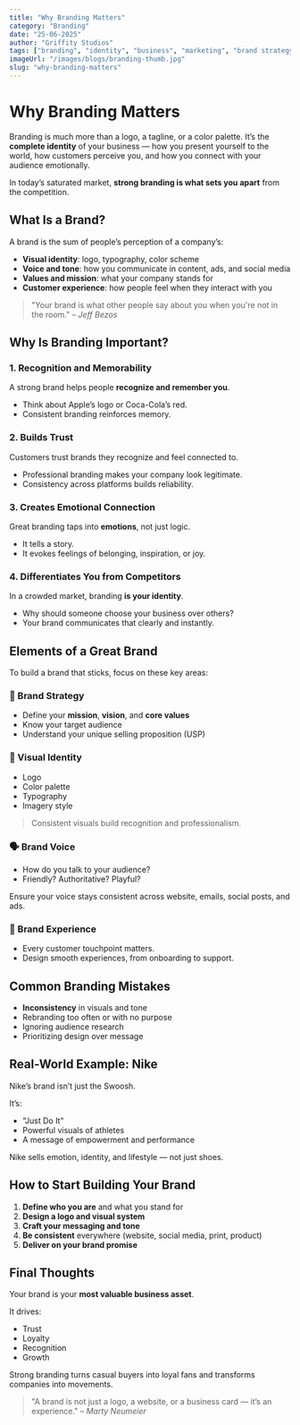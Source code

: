 ```yaml
---
title: "Why Branding Matters"
category: "Branding"
date: "25-06-2025"
author: "Griffity Studios"
tags: ["branding", "identity", "business", "marketing", "brand strategy"]
imageUrl: "/images/blogs/branding-thumb.jpg"
slug: "why-branding-matters"
---
```


# Why Branding Matters

Branding is much more than a logo, a tagline, or a color palette. It’s the **complete identity** of your business — how you present yourself to the world, how customers perceive you, and how you connect with your audience emotionally.

In today’s saturated market, **strong branding is what sets you apart** from the competition.

## What Is a Brand?

A brand is the sum of people’s perception of a company’s:

- **Visual identity**: logo, typography, color scheme
- **Voice and tone**: how you communicate in content, ads, and social media
- **Values and mission**: what your company stands for
- **Customer experience**: how people feel when they interact with you

> "Your brand is what other people say about you when you're not in the room." – _Jeff Bezos_

## Why Is Branding Important?

### 1. **Recognition and Memorability**

A strong brand helps people **recognize and remember you**.

- Think about Apple’s logo or Coca-Cola’s red.
- Consistent branding reinforces memory.

### 2. **Builds Trust**

Customers trust brands they recognize and feel connected to.

- Professional branding makes your company look legitimate.
- Consistency across platforms builds reliability.

### 3. **Creates Emotional Connection**

Great branding taps into **emotions**, not just logic.

- It tells a story.
- It evokes feelings of belonging, inspiration, or joy.

### 4. **Differentiates You from Competitors**

In a crowded market, branding **is your identity**.

- Why should someone choose your business over others?
- Your brand communicates that clearly and instantly.

## Elements of a Great Brand

To build a brand that sticks, focus on these key areas:

### 🧠 Brand Strategy

- Define your **mission**, **vision**, and **core values**
- Know your target audience
- Understand your unique selling proposition (USP)

### 🎨 Visual Identity

- Logo
- Color palette
- Typography
- Imagery style

> Consistent visuals build recognition and professionalism.

### 🗣 Brand Voice

- How do you talk to your audience?
- Friendly? Authoritative? Playful?

Ensure your voice stays consistent across website, emails, social posts, and ads.

### 🤝 Brand Experience

- Every customer touchpoint matters.
- Design smooth experiences, from onboarding to support.

## Common Branding Mistakes

- **Inconsistency** in visuals and tone
- Rebranding too often or with no purpose
- Ignoring audience research
- Prioritizing design over message

## Real-World Example: Nike

Nike’s brand isn’t just the Swoosh.

It’s:

- "Just Do It"
- Powerful visuals of athletes
- A message of empowerment and performance

Nike sells emotion, identity, and lifestyle — not just shoes.

## How to Start Building Your Brand

1. **Define who you are** and what you stand for
2. **Design a logo and visual system**
3. **Craft your messaging and tone**
4. **Be consistent** everywhere (website, social media, print, product)
5. **Deliver on your brand promise**

## Final Thoughts

Your brand is your **most valuable business asset**.

It drives:

- Trust
- Loyalty
- Recognition
- Growth

Strong branding turns casual buyers into loyal fans and transforms companies into movements.

> "A brand is not just a logo, a website, or a business card — it’s an experience." – _Marty Neumeier_
